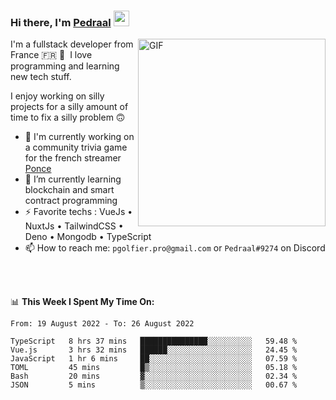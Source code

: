 ### Hi there, I'm <a href="https://pedraal.dev" target="_blank">Pedraal</a> <img src="https://media.giphy.com/media/hvRJCLFzcasrR4ia7z/giphy.gif" width="25px">
<img align="right" alt="GIF" src="https://pedraal.dev/avatar.png" width="300" height="300" />

I'm a fullstack developer from France 🇫🇷 🥖 &nbsp;I love programming and learning new
tech stuff.

I enjoy working on silly projects for a silly amount of time to fix a silly problem 🙃

- 🔭  I'm currently working on a community trivia game for the french streamer <a href="https://twitch.tv/ponce" target="_blank">Ponce</a>
- 🌱 I’m currently learning blockchain and smart contract programming
- ⚡ Favorite techs : VueJs &bull; NuxtJs &bull; TailwindCSS &bull; Deno &bull; Mongodb &bull; TypeScript
- 📫 How to reach me: `pgolfier.pro@gmail.com` or `Pedraal#9274` on Discord

<br>
<br>

📊 **This Week I Spent My Time On:**
<!--START_SECTION:waka-->

```text
From: 19 August 2022 - To: 26 August 2022

TypeScript   8 hrs 37 mins   ███████████████░░░░░░░░░░   59.48 %
Vue.js       3 hrs 32 mins   ██████░░░░░░░░░░░░░░░░░░░   24.45 %
JavaScript   1 hr 6 mins     ██░░░░░░░░░░░░░░░░░░░░░░░   07.59 %
TOML         45 mins         █▒░░░░░░░░░░░░░░░░░░░░░░░   05.18 %
Bash         20 mins         ▓░░░░░░░░░░░░░░░░░░░░░░░░   02.34 %
JSON         5 mins          ▒░░░░░░░░░░░░░░░░░░░░░░░░   00.67 %
```

<!--END_SECTION:waka-->

